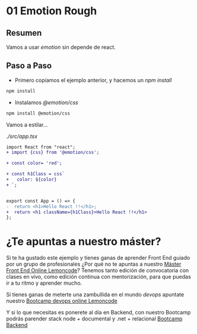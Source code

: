# 01 Emotion Rough

## Resumen

Vamos a usar _emotion_ sin depende de react.

## Paso a Paso

- Primero copiamos el ejemplo anterior, y hacemos un _npm install_

```bash
npm install
```

- Instalamos _@emotion/css_

```bash
npm install @emotion/css
```

Vamos a estilar...

_./src/app.tsx_

```diff
import React from "react";
+ import {css} from '@emotion/css';

+ const color= 'red';

+ const h1Class = css`
+   color: ${color}
+ `;


export const App = () => {
-  return <h1>Hello React !!</h1>;
+  return <h1 className={h1Class}>Hello React !!</h1>
};
```

# ¿Te apuntas a nuestro máster?

Si te ha gustado este ejemplo y tienes ganas de aprender Front End
guiado por un grupo de profesionales ¿Por qué no te apuntas a
nuestro [Máster Front End Online Lemoncode](https://lemoncode.net/master-frontend#inicio-banner)? Tenemos tanto edición de convocatoria
con clases en vivo, como edición continua con mentorización, para
que puedas ir a tu ritmo y aprender mucho.

Si tienes ganas de meterte una zambullida en el mundo _devops_
apuntate nuestro [Bootcamp devops online Lemoncode](https://lemoncode.net/bootcamp-devops#bootcamp-devops/inicio)

Y si lo que necesitas es ponerete al día en Backend, con nuestro Bootcamp
podrás parender stack node + documental y .net + relacional [Bootcamp Backend](https://lemoncode.net/bootcamp-backend#bootcamp-backend/banner)
